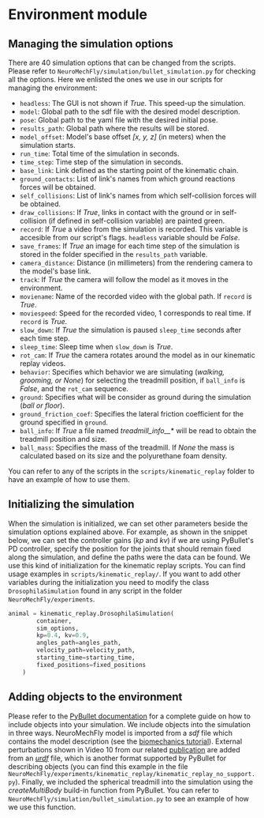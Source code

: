 # Environment module
## Managing the simulation options

There are 40 simulation options that can be changed from the scripts. Please refer to ```NeuroMechFly/simulation/bullet_simulation.py``` for checking all the options. Here we enlisted the ones we use in our scripts for managing the environment:

- ```headless```: The GUI is not shown if *True*. This speed-up the simulation. 
- ```model```: Global path to the sdf file with the desired model description.
- ```pose```: Global path to the yaml file with the desired initial pose.
- ```results_path```: Global path where the results will be stored.
- ```model_offset```: Model's base offset *[x, y, z]* (in meters) when the simulation starts.
- ```run_time```: Total time of the simulation in seconds.
- ```time_step```: Time step of the simulation in seconds.
- ```base_link```: Link defined as the starting point of the kinematic chain.
- ```ground_contacts```: List of link's names from which ground reactions forces will be obtained.
- ```self_collisions```: List of link's names from which self-collision forces will be obtained.
- ```draw_collisions```: If *True*, links in contact with the ground or in self-collision (if defined in self-collision variable) are painted green.
- ```record```: If *True* a video from the simulation is recorded. This variable is accesible from our script's flags. ```headless``` variable should be *False*.
- ```save_frames```: If *True* an image for each time step of the simulation is stored in the folder specified in the ```results_path``` variable.
- ```camera_distance```: Distance (in millimeters) from the rendering camera to the model's base link.
- ```track```: If *True* the camera will follow the model as it moves in the environment.
- ```moviename```: Name of the recorded video with the global path. If ```record``` is *True*.
- ```moviespeed```: Speed for the recorded video, 1 corresponds to real time. If ```record``` is *True*.
- ```slow_down```: If *True* the simulation is paused ```sleep_time``` seconds after each time step.
- ```sleep_time```: Sleep time when ```slow_down``` is *True*.
- ```rot_cam```: If *True* the camera rotates around the model as in our kinematic replay videos.
- ```behavior```: Specifies which behavior we are simulating (*walking, grooming, or None*) for selecting the treadmill position, if ```ball_info``` is *False*, and the ```rot_cam``` sequence.
- ```ground```: Specifies what will be consider as ground during the simulation (*ball or floor*).
- ```ground_friction_coef```: Specifies the lateral friction coefficient for the ground specified in ```ground```.
- ```ball_info```: If *True* a file named *treadmill_info__** will be read to obtain the treadmill position and size.
- ```ball_mass```: Specifies the mass of the treadmill. If *None* the mass is calculated based on its size and the polyurethane foam density.

You can refer to any of the scripts in the ```scripts/kinematic_replay``` folder to have an example of how to use them. 

## Initializing the simulation

When the simulation is initialized, we can set other parameters beside the simulation options explained above. For example, as shown in the snippet below, we can set the controller gains (*kp* and *kv*) if we are using PyBullet's PD controller, specify the position for the joints that should remain fixed along the simulation, and define the paths were the data can be found. We use this kind of initialization for the kinematic replay scripts. You can find usage examples in ```scripts/kinematic_replay/```. If you want to add other variables during the initialization you need to modify the class ```DrosophilaSimulation``` found in any script in the folder ```NeuroMechFly/experiments```.

```python
animal = kinematic_replay.DrosophilaSimulation(
        container,
        sim_options,
        kp=0.4, kv=0.9,
        angles_path=angles_path,
        velocity_path=velocity_path,
        starting_time=starting_time,
        fixed_positions=fixed_positions
    )
```

## Adding objects to the environment

Please refer to the [PyBullet documentation](https://pybullet.org/wordpress/) for a complete guide on how to include objects into your simulation. We include objects into the simulation in three ways. NeuroMechFly model is imported from a *sdf* file which contains the model description (see the [biomechanics tutorial](biomechanical_tutorial.md)). External perturbations shown in Video 10 from our related [publication](https://www.biorxiv.org/content/10.1101/2021.04.17.440214v2) are added from an [*urdf*](https://wiki.ros.org/urdf/Tutorials) file, which is another format supported by PyBullet for describing objects (you can find this example in the file ```NeuroMechFly/experiments/kinematic_replay/kinematic_replay_no_support.py```). Finally, we included the spherical treadmill into the simulation using the *createMultiBody* build-in function from PyBullet. You can refer to ```NeuroMechFly/simulation/bullet_simulation.py``` to see an example of how we use this function.
